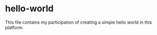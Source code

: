 # hello-world
This file contains my participation of creating a simple hello world in this platform.
